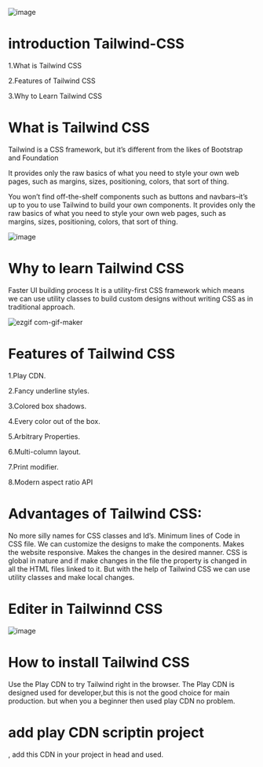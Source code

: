 ![image](https://user-images.githubusercontent.com/98283588/155290882-a56935d9-1d36-4e3b-a8ad-7563f0a2cf92.png)

# introduction Tailwind-CSS

1.What is Tailwind CSS

2.Features of Tailwind CSS

3.Why to Learn Tailwind CSS
# What is Tailwind CSS
 Tailwind is a CSS framework, but it’s different from the likes of Bootstrap and Foundation

 It provides only the raw basics of what you need to style your own web pages, such as margins, sizes, positioning, colors, that sort of thing.

 You won’t find off-the-shelf components such as buttons and navbars–it’s up to you to use Tailwind to build your own components.
 It provides only the raw basics of what you need to style your own web pages, such as margins, sizes, positioning, colors, that sort of thing.

![image](https://user-images.githubusercontent.com/98283588/155292069-a708d6bb-69a8-4c71-9717-3b56a2513c11.png)

# Why to learn Tailwind CSS
Faster UI building process It is a utility-first CSS framework which means we can use utility classes to build custom designs without writing CSS as in traditional approach.

![ezgif com-gif-maker](https://user-images.githubusercontent.com/98283588/155290218-cf14005c-e0b9-4600-841b-d0eb9e485721.gif)

# Features of Tailwind CSS
1.Play CDN.

2.Fancy underline styles.

3.Colored box shadows.

4.Every color out of the box.

5.Arbitrary Properties.

6.Multi-column layout.

7.Print modifier.

8.Modern aspect ratio API

# Advantages of Tailwind CSS:
No more silly names for CSS classes and Id’s.
Minimum lines of Code in CSS file.
We can customize the designs to make the components.
Makes the website responsive.
Makes the changes in the desired manner. 
CSS is global in nature and if make changes in the file the property is changed in all the HTML files linked to it. But with the help of Tailwind CSS we can use utility classes and make local changes.
 # Editer in Tailwinnd CSS
 
 ![image](https://user-images.githubusercontent.com/98283588/155293020-cad1c8a8-824b-48fa-8859-15bf4bc651ec.png)

# How to install Tailwind CSS
Use the Play CDN to try Tailwind right in the browser. The Play CDN is designed used for developer,but this is not the good choice for main production. but when you a beginner then used play CDN no problem.

# add play CDN scriptin project
<script src="https://cdn.tailwindcss.com"></script>, add this CDN in your project in head and used.
